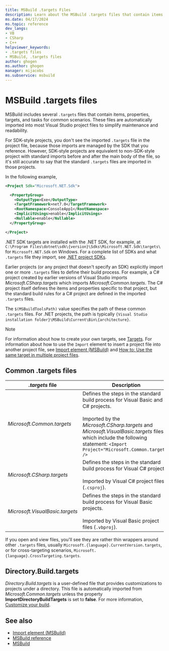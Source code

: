 ```yaml
---
title: MSBuild .targets Files
description: Learn about the MSBuild .targets files that contain items, properties, targets, and tasks for common scenarios.
ms.date: 04/17/2024
ms.topic: reference
dev_langs:
- VB
- CSharp
- C++
helpviewer_keywords:
- .targets files
- MSBuild, .targets files
author: ghogen
ms.author: ghogen
manager: mijacobs
ms.subservice: msbuild
---
```

# MSBuild .targets files

MSBuild includes several `.targets` files that contain items, properties, targets, and tasks for common scenarios. These files are automatically imported into most Visual Studio project files to simplify maintenance and readability.

For SDK-style projects, you don't see the imported `.targets` file in the project file, because those imports are managed by the SDK that you reference. However, SDK-style projects are equivalent to non-SDK-style project with standard imports before and after the main body of the file, so it's still accurate to say that the standard `.targets` files are imported in those projects.

In the following example, 

```xml
<Project Sdk="Microsoft.NET.Sdk">

  <PropertyGroup>
    <OutputType>Exe</OutputType>
    <TargetFramework>net7.0</TargetFramework>
    <RootNamespace>ConsoleApp1</RootNamespace>
    <ImplicitUsings>enable</ImplicitUsings>
    <Nullable>enable</Nullable>
  </PropertyGroup>

</Project>
```

.NET SDK targets are installed with the .NET SDK, for example, at `C:\Program Files\dotnet\sdk\{version}\Sdks\Microsoft.NET.Sdk\targets\` for `Microsoft.NET.Sdk` on Windows. For a complete list of SDKs and what `.targets` file they import, see [.NET project SDKs](/dotnet/core/project-sdk/overview).

Earlier projects (or any project that doesn't specify an SDK) explicitly import one or more `.targets` files to define their build process. For example, a C# project created by earlier versions of Visual Studio imports *Microsoft.CSharp.targets* which imports *Microsoft.Common.targets*. The C# project itself defines the items and properties specific to that project, but the standard build rules for a C# project are defined in the imported `.targets` files.

The `$(MSBuildToolsPath)` value specifies the path of these common `.targets` files. For .NET projects, the path is typically `{Visual Studio installation folder}\MSBuild\Current\Bin\{architecture}`.

> [!NOTE]
> For information about how to create your own targets, see [Targets](../msbuild/msbuild-targets.md). For information about how to use the `Import` element to insert a project file into another project file, see [Import element (MSBuild)](../msbuild/import-element-msbuild.md) and [How to: Use the same target in multiple project files](../msbuild/how-to-use-the-same-target-in-multiple-project-files.md).

## Common .targets files

| *.targets* file | Description |
|---------------------------------| - |
| *Microsoft.Common.targets* | Defines the steps in the standard build process for Visual Basic and C# projects.<br /><br /> Imported by the *Microsoft.CSharp.targets* and *Microsoft.VisualBasic.targets* files, which include the following statement: `<Import Project="Microsoft.Common.targets" />` |
| *Microsoft.CSharp.targets* | Defines the steps in the standard build process for Visual C# projects.<br /><br /> Imported by Visual C# project files (`.csproj`). |
| *Microsoft.VisualBasic.targets* | Defines the steps in the standard build process for Visual Basic projects.<br /><br /> Imported by Visual Basic project files (`.vbproj`). |

If you open and view files, you'll see they are rather thin wrappers around other `.targets` files, usually `Microsoft.{language}.CurrentVersion.targets`, or for cross-targeting scenarios, `Microsoft.{language}.CrossTargeting.targets`.

## Directory.Build.targets

*Directory.Build.targets* is a user-defined file that provides customizations to projects under a directory. This file is automatically imported from *Microsoft.Common.targets* unless the property **ImportDirectoryBuildTargets** is set to **false**. For more information, [Customize your build](customize-your-build.md).

## See also

- [Import element (MSBuild)](../msbuild/import-element-msbuild.md)
- [MSBuild reference](../msbuild/msbuild-reference.md)
- [MSBuild](../msbuild/msbuild.md)
